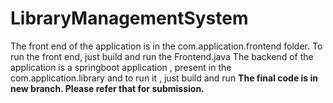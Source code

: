 # LibraryManagementSystem
The front end of the application is in the com.application.frontend folder. To run the front end, just build and run the Frontend.java
The backend of the application is a springboot application , present in the com.application.library and to run it , just build and run 
**The final code is in new branch. Please refer that for submission.**


